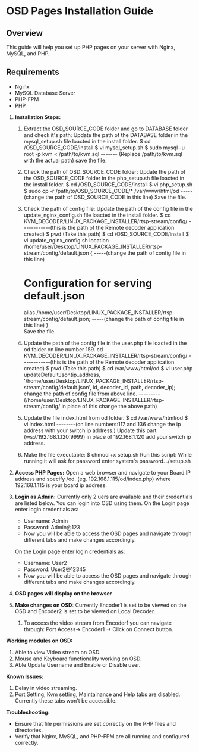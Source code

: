 # OSD Pages Installation Guide

## Overview
This guide will help you set up PHP pages on your server with Nginx, MySQL, and PHP.

## Requirements
- Nginx
- MySQL Database Server
- PHP-FPM
- PHP

1. **Installation Steps:**
    1. Extract the OSD_SOURCE_CODE folder and go to DATABASE folder and check it's path:
        Update the path of the DATABASE folder in the mysql_setup.sh file loacted in the install folder.
       $ cd /OSD_SOURCE_CODE/install
       $ vi mysql_setup.sh
       $ sudo mysql -u root -p kvm < /path/to/kvm.sql             ------- (Replace /path/to/kvm.sql with the actual path)
        save the file.

    2. Check the path of OSD_SOURCE_CODE folder:
        Update the path of the OSD_SOURCE_CODE folder in the php_setup.sh file loacted in the install folder.
       $ cd /OSD_SOURCE_CODE/install
       $ vi php_setup.sh 
       $ sudo cp -r /path/to/OSD_SOURCE_CODE/* /var/www/html/od        -----(change the path of OSD_SOURCE_CODE in this line)
        Save the file.
        
    3. Check the path of config file:
         Update the path of the config file in the update_nginx_config.sh file loacted in the install folder.
        $ cd KVM_DECODER/LINUX_PACKAGE_INSTALLER/rtsp-stream/config/                                                      ------------(this is the path of the Remote decoder application created)
        $ pwd                                                                                                (Take this path)
        $ cd /OSD_SOURCE_CODE/install
        $ vi update_nginx_config.sh
         location /home/user/Desktop/LINUX_PACKAGE_INSTALLER/rtsp-stream/config/default.json {                  -----(change the path of config file in this line)
        # Configuration for serving default.json                                                                  
        alias /home/user/Desktop/LINUX_PACKAGE_INSTALLER/rtsp-stream/config/default.json;                     -----(change the path of config file in this line)
    }                                                                                                      
        Save the file.

    4. Update the path of the config file in the user.php file loacted in the od folder on line number 159.
        cd KVM_DECODER/LINUX_PACKAGE_INSTALLER/rtsp-stream/config/                                                      ------------(this is the path of the Remote decoder application created)
        $ pwd                                                                                                (Take this path)
        $ cd /var/www/html/od
        $ vi user.php
         updateDefaultJson(ip_address, '/home/user/Desktop/LINUX_PACKAGE_INSTALLER/rtsp-stream/config/default.json', id, decoder_id, path, decoder_ip);  change the path of config file from above line.                                                                                 ---------(/home/user/Desktop/LINUX_PACKAGE_INSTALLER/rtsp-stream/config/   in place of this change the above path)

    5. Update the file index.html from od folder.
        $ cd /var/www/html/od
        $ vi index.html                                                                                         --------(on line numbers:117 and 136 change the ip address with your switch ip address.)
        Update this part (ws://192.168.1.120:9999) in place of 192.168.1.120 add your switch ip address.

    6. Make the file executable:
       $ chmod +x setup.sh
        Run this script: While running it will ask for password enter system's password.
        ./setup.sh

1. **Access PHP Pages:**
   Open a web browser and navigate to your Board IP address and specify /od.
   (eg. 192.168.1.115/od/index.php)   where 192.168.1.115 is your board ip address.

2. **Login as Admin:** Currently only 2 uers are available and their credentials are listed below. You can login into OSD using them.
   On the Login page enter login credentials as:
    - Username: Admin
    - Password: Admin@123
    - Now you will be able to access the OSD pages and navigate through different tabs and make changes accordingly.

   On the Login page enter login credentials as:
    - Username: User2
    - Password: User2@12345
    - Now you will be able to access the OSD pages and navigate through different tabs and make changes accordingly.

3. **OSD pages will display on the browser**

4. **Make changes on OSD:**  Currently Encoder1 is set to be viewed on the OSD and Encoder2 is set to be viewed on Local Decoder.
    1. To access the video stream from Encoder1 you can navigate through:
    Port Access-> Encoder1 -> Click on Connect button.

**Working modules on OSD:**
  
   1. Able to view Video stream on OSD.
   2. Mouse and Keyboard functionality working on OSD.
   3. Able Update Username and Enable or Disable user.
      
**Known Issues:**
   
   1. Delay in video streaming.
   2. Port Setting, Kvm setting, Maintainance and Help tabs are disabled. Currently these tabs won't be accessible.

**Troubleshooting:**
- Ensure that file permissions are set correctly on the PHP files and directories.
- Verify that Nginx, MySQL, and PHP-FPM are all running and configured correctly.
